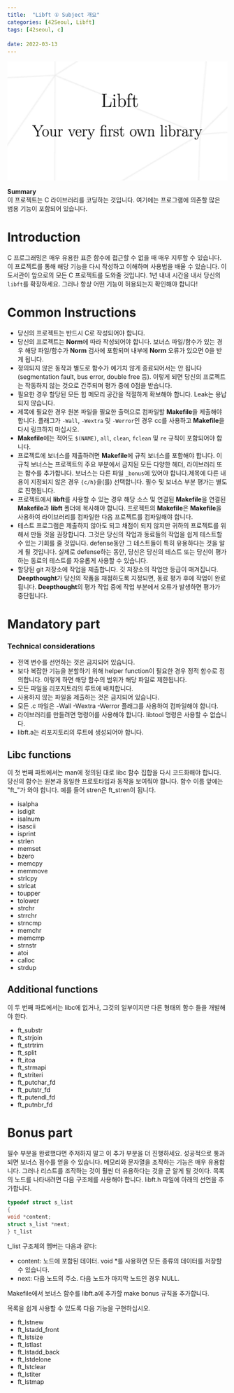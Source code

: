 ```yaml
---
title:  "Libft ① Subject 개요"
categories: [42Seoul, Libft]
tags: [42seoul, c]
 
date: 2022-03-13
---
```


![thumbnail](/assets/img/42seoul/libft/libft.png)

**Summary**  
이 프로젝트는 C 라이브러리를 코딩하는 것입니다.
여기에는 프로그램에 의존할 많은 범용 기능이 포함되어 있습니다.
# Introduction
C 프로그래밍은 매우 유용한 표준 함수에 접근할 수 없을 때 매우 지루할 수 있습니다. 이 프로젝트를 통해 해당 기능을 다시 작성하고 이해하며 사용법을 배울 수 있습니다. 이 도서관이 앞으로의 모든 C 프로젝트를 도와줄 것입니다. 1년 내내 시간을 내서 당신의 `libft`를 확장하세요. 그러나 항상 어떤 기능이 허용되는지 확인해야 합니다!

# Common Instructions
- 당신의 프로젝트는 반드시 C로 작성되어야 합니다.
- 당신의 프로젝트는 **Norm**에 따라 작성되어야 합니다. 보너스 파일/함수가 있는 경우 해당 파일/함수가 **Norm** 검사에 포함되며 내부에 **Norm** 오류가 있으면 0을 받게 됩니다.
- 정의되지 않은 동작과 별도로 함수가 예기치 않게 종료되어서는 안 됩니다(segmentation fault, bus error, double free 등). 이렇게 되면 당신의 프로젝트는 작동하지 않는 것으로 간주되며 평가 중에 0점을 받습니다.
- 필요한 경우 할당된 모든 힙 메모리 공간을 적절하게 확보해야 합니다. Leak는 용납되지 않습니다.
- 제목에 필요한 경우 원본 파일을 필요한 출력으로 컴파일할 **Makefile**을 제출해야 합니다. 플래그가 `-Wall`, `-Wextra` 및 `-Werror`인 경우 cc를 사용하고 **Makefile**을 다시 링크하지 마십시오.
- **Makefile**에는 적어도 `$(NAME)`, `all`, `clean`, `fclean` 및 `re` 규칙이 포함되어야 합니다.
- 프로젝트에 보너스를 제출하려면 **Makefile**에 규칙 보너스를 포함해야 합니다. 이 규칙 보너스는 프로젝트의 주요 부분에서 금지된 모든 다양한 헤더, 라이브러리 또는 함수를 추가합니다. 보너스는 다른 파일 `_bonus`에 있어야 합니다.제목에 다른 내용이 지정되지 않은 경우 `{c/h}`을(를) 선택합니다. 필수 및 보너스 부분 평가는 별도로 진행됩니다.
- 프로젝트에서 **libft**를 사용할 수 있는 경우 해당 소스 및 연결된 **Makefile**을 연결된 **Makefile**과 **libft** 폴더에 복사해야 합니다. 프로젝트의 **Makefile**은 **Makefile**을 사용하여 라이브러리를 컴파일한 다음 프로젝트를 컴파일해야 합니다.
- 테스트 프로그램은 제출하지 않아도 되고 채점이 되지 않지만 귀하의 프로젝트를 위해서 만들 것을 권장합니다. 그것은 당신의 작업과 동료들의 작업을 쉽게 테스트할 수 있는 기회를 줄 것입니다. defense동안 그 테스트들이 특히 유용하다는 것을 알게 될 것입니다. 실제로 defense하는 동안, 당신은 당신의 테스트 또는 당신이 평가하는 동료의 테스트를 자유롭게 사용할 수 있습니다.
- 할당된 git 저장소에 작업을 제출합니다. 깃 저장소의 작업만 등급이 매겨집니다. **Deepthought**가 당신의 작품을 채점하도록 지정되면, 동료 평가 후에 작업이 완료됩니다. **Deepthought**의 평가 작업 중에 작업 부분에서 오류가 발생하면 평가가 중단됩니다.

# Mandatory part

### Technical considerations
- 전역 변수를 선언하는 것은 금지되어 있습니다.
- 보다 복잡한 기능을 분할하기 위해 helper function이 필요한 경우 정적 함수로 정의합니다. 이렇게 하면 해당 함수의 범위가 해당 파일로 제한됩니다.
- 모든 파일을 리포지토리의 루트에 배치합니다.
- 사용하지 않는 파일을 제출하는 것은 금지되어 있습니다.
- 모든 .c 파일은 -Wall -Wextra -Werror 플래그를 사용하여 컴파일해야 합니다.
- 라이브러리를 만들려면 명령어를 사용해야 합니다. libtool 명령은 사용할 수 없습니다.
- libft.a는 리포지토리의 루트에 생성되어야 합니다.

## Libc functions
이 첫 번째 파트에서는 man에 정의된 대로 libc 함수 집합을 다시 코드화해야 합니다. 당신의 함수는 원본과 동일한 프로토타입과 동작을 보여줘야 합니다. 함수 이름 앞에는 "ft_"가 와야 합니다. 예를 들어 stren은 ft_stren이 됩니다.
- isalpha
- isdigit
- isalnum
- isascii
- isprint
- strlen
- memset
- bzero
- memcpy
- memmove
- strlcpy
- strlcat
- toupper
- tolower
- strchr
- strrchr
- strncmp
- memchr
- memcmp
- strnstr
- atoi
- calloc
- strdup
 
 
## Additional functions

이 두 번째 파트에서는 libc에 없거나, 그것의 일부이지만 다른 형태의 함수 들을 개발해야 한다.

- ft_substr
- ft_strjoin
- ft_strtrim
- ft_split
- ft_itoa
- ft_strmapi
- ft_striteri
- ft_putchar_fd
- ft_putstr_fd
- ft_putendl_fd
- ft_putnbr_fd

 
# Bonus part

필수 부분을 완료했다면 주저하지 말고 이 추가 부분을 더 진행하세요. 성공적으로 통과되면 보너스 점수를 얻을 수 있습니다.
메모리와 문자열을 조작하는 기능은 매우 유용합니다. 그러나 리스트를 조작하는 것이 훨씬 더 유용하다는 것을 곧 알게 될 것이다.
목록의 노드를 나타내려면 다음 구조체를 사용해야 합니다. libft.h 파일에 아래의 선언을 추가합니다.

```c
typedef struct s_list
{
void *content;
struct s_list *next;
} t_list
```

t_list 구조체의 멤버는 다음과 같다:
- content: 노드에 포함된 데이터.
void *를 사용하면 모든 종류의 데이터를 저장할 수 있습니다.
- next: 다음 노드의 주소. 다음 노드가 마지막 노드인 경우 NULL.

Makefile에서 보너스 함수를 libft.a에 추가할 make bonus 규칙을 추가합니다.

목록을 쉽게 사용할 수 있도록 다음 기능을 구현하십시오.

- ft_lstnew
- ft_lstadd_front
- ft_lstsize
- ft_lstlast
- ft_lstadd_back
- ft_lstdelone
- ft_lstclear
- ft_lstiter
- ft_lstmap
